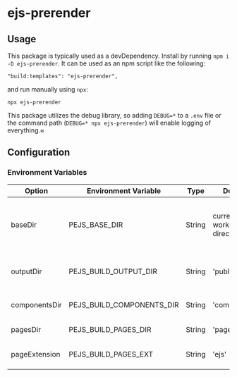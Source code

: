 # ejs-prerender

## Usage

This package is typically used as a devDependency. Install by running `npm i -D ejs-prerender`. It can be used as an npm script like the following:

```
"build:templates": "ejs-prerender",
```

and run manually using `npx`:

```
npx ejs-prerender
```

This package utilizes the debug library, so adding `DEBUG=*` to a `.env` file or the command path (`DEBUG=* npx ejs-prerender`) will enable logging of everything.≈

## Configuration

### Environment Variables

| Option        | Environment Variable      | Type   | Default                   | Description                                          |
| ------------- | ------------------------- | ------ | ------------------------- | ---------------------------------------------------- |
| baseDir       | PEJS_BASE_DIR             | String | current working directory | Base directory to reference for other relative paths |
| outputDir     | PEJS_BUILD_OUTPUT_DIR     | String | 'public'                  | Where the completed pages get written                |
| componentsDir | PEJS_BUILD_COMPONENTS_DIR | String | 'components'              | Where components live                                |
| pagesDir      | PEJS_BUILD_PAGES_DIR      | String | 'pages'                   | Where pages live                                     |
| pageExtension | PEJS_BUILD_PAGES_EXT      | String | 'ejs'                     | File extension of pages                              |
